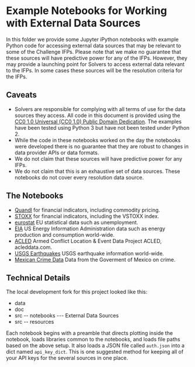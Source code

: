 # Example Notebooks for Working with External Data Sources

In this folder we provide some Jupyter iPython notebooks with example Python code for accessing external data sources that may be relevant to some of the Challenge IFPs.  Please note that we make no guarantee that these sources will have predictive power for any of the IFPs.  However, they may provide a launching point for Solvers to access external data relevant to the IFPs.  In some cases these sources will be the resolution criteria for the IFPs.

## Caveats

- Solvers are responsible for complying with all terms of use for the data sources they access.  All code in this document is provided using the [CC0 1.0 Universal (CC0 1.0) Public Domain Dedication](https://creativecommons.org/publicdomain/zero/1.0/).  The examples have been tested using Python 3 but have not been tested under Python 2.
- While the code in these notebooks worked on the day the notebooks were developed there is no guarantee that they are robust to changes in data provider APIs or data formats.
- We do not claim that these sources will have predictive power for any IFPs.
- We do not claim that this is an exhaustive set of data sources.  These notebooks do not cover every resolution data source.

## The Notebooks
- [Quandl](Quandl.ipynb) for financial indicators, including commodity pricing.
- [STOXX](STOXX.ipynb) for financial indicators, including the VSTOXX index.
- [eurostat](eurostat.ipynb) EU statistical data such as unemployment.
- [EIA](EIA.ipynb) US Energy Information Administration data such as energy production and consumption world-wide.
- [ACLED](ACLED.ipynb) Armed Conflict Location & Event Data Project ACLED, acleddata.com.
- [USGS Earthquakes](USGS%20Earthquakes.ipynb) USGS earthquake information world-wide.
- [Mexican Crime Data](Mexican%20Crime%20Statistics.ipynb) Data from the Goverment of Mexico on crime.

## Technical Details
The local development fork for this project looked like this:

- data
- doc
- src
-- notebooks
--- External Data Sources
- src -- resources

Each notebook begins with a preamble that directs plotting inside the notebook, loads libraries common to the notebooks, and loads file paths based on the above setup.  It also loads a JSON file called `auth.json` into a dict named `api_key_dict`.  This is one suggested method for keeping all of your API keys for the several sources in one place.
